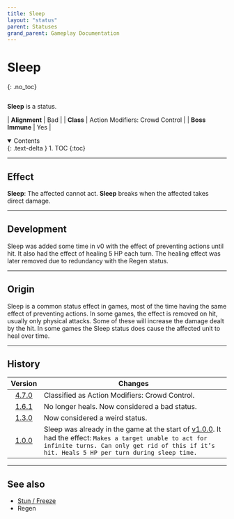 ```yaml
---
title: Sleep
layout: "status"
parent: Statuses
grand_parent: Gameplay Documentation
---
```


# Sleep
{: .no_toc}

<div class="row">
<div class="column content" markdown="1">

**Sleep** is a status.

| **Alignment** | Bad |
| **Class** | Action Modifiers: Crowd Control |
| **Boss Immune** | Yes |

</div>
<div class="column toc" markdown="1">
<details open markdown="block">
<summary>
Contents
</summary>
{: .text-delta }
1. TOC
{:toc}
</details>
</div>
</div> 

---

## Effect

**Sleep**: The affected cannot act. **Sleep** breaks when the affected takes direct damage.

---

## Development

Sleep was added some time in v0 with the effect of preventing actions until hit. It also had the effect of healing 5 HP each turn. The healing effect was later removed due to redundancy with the Regen status.

---

## Origin

Sleep is a common status effect in games, most of the time having the same effect of preventing actions. In some games, the effect is removed on hit, usually only physical attacks. Some of these will increase the damage dealt by the hit. In some games the Sleep status does cause the affected unit to heal over time.

---

## History

| Version | Changes |
| :---: | --- |
| [4.7.0](/game/changelog/v4.html#v4.7.0) | Classified as Action Modifiers: Crowd Control. |
| [1.6.1](/game/changelog/v1.html#v1.6.1) | No longer heals. Now considered a bad status. |
| [1.3.0](/game/changelog/v1.html#v1.3.0) | Now considered a weird status. |
| [1.0.0](/game/changelog/v1.html#v1.0.0) | Sleep was already in the game at the start of [v1.0.0](/game/changelog/v1.html#v1.0.0). It had the effect: `Makes a target unable to act for infinite turns. Can only get rid of this if it’s hit. Heals 5 HP per turn during sleep time.` |

---

## See also

- [Stun / Freeze](/game/status/stun)
- Regen